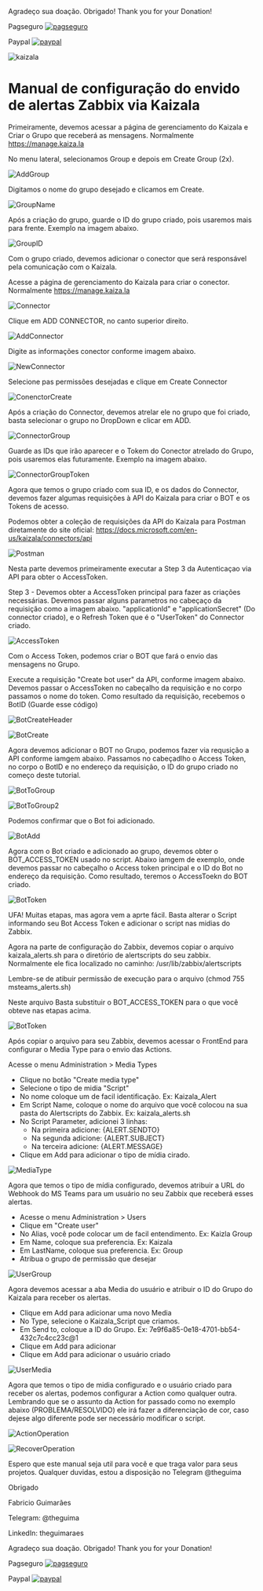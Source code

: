 Agradeço sua doação. Obrigado!
Thank you for your Donation!

Pagseguro
[![pagseguro](https://stc.pagseguro.uol.com.br/public/img/botoes/doacoes/120x53-doar.gif)](https://pag.ae/7V5kzBoGa)

Paypal
[![paypal](https://www.paypalobjects.com/en_US/i/btn/btn_donateCC_LG.gif)](https://www.paypal.com/cgi-bin/webscr?cmd=_s-xclick&hosted_button_id=ZC3LMB6XT9ZL2&source=url)

![kaizala](https://github.com/theguimaraes/zabbix/blob/master/Kaizala-AlertScript/img/KaizalaAlert.jpg)

# Manual de configuração do envido de alertas Zabbix via Kaizala

Primeiramente, devemos acessar a página de gerenciamento do Kaizala e Criar o Grupo que receberá as mensagens. Normalmente https://manage.kaiza.la


No menu lateral, selecionamos Group e depois em Create Group (2x).

![AddGroup](https://github.com/theguimaraes/zabbix/blob/master/Kaizala-AlertScript/img/KaizalaCreateGroup.jpg)

Digitamos o nome do grupo desejado e clicamos em Create.

![GroupName](https://github.com/theguimaraes/zabbix/blob/master/Kaizala-AlertScript/img/KaizalaCreateGroupName.jpg)

Após a criação do grupo, guarde o ID do grupo criado, pois usaremos mais para frente. Exemplo na imagem abaixo.

![GroupID](https://github.com/theguimaraes/zabbix/blob/master/Kaizala-AlertScript/img/KaizalaGroupID.jpg)

Com o grupo criado, devemos adicionar o conector que será responsável pela comunicação com o Kaizala.

Acesse a página de gerenciamento do Kaizala para criar o conector. Normalmente https://manage.kaiza.la 

![Connector](https://github.com/theguimaraes/zabbix/blob/master/Kaizala-AlertScript/img/KaizalaConnectors.jpg)

Clique em ADD CONNECTOR, no canto superior direito.

![AddConnector](https://github.com/theguimaraes/zabbix/blob/master/Kaizala-AlertScript/img/KaizalaAddConnector.jpg)

Digite as informações conector conforme imagem abaixo.

![NewConnector](https://github.com/theguimaraes/zabbix/blob/master/Kaizala-AlertScript/img/KaizalaNewConnector.jpg)

Selecione pas permissões desejadas e clique em Create Connector

![ConenctorCreate](https://github.com/theguimaraes/zabbix/blob/master/Kaizala-AlertScript/img/KaizalaConnectorCreate.jpg)

Após a criação do Connector, devemos atrelar ele no grupo que foi criado, basta selecionar o grupo no DropDown e clicar em ADD.

![ConnectorGroup](https://github.com/theguimaraes/zabbix/blob/master/Kaizala-AlertScript/img/KaizalaConnectorToGroup.jpg)

Guarde as IDs que irão aparecer e o Tokem do Conector atrelado do Grupo, pois usaremos elas futuramente. Exemplo na imagem abaixo.

![ConnectorGroupToken](https://github.com/theguimaraes/zabbix/blob/master/Kaizala-AlertScript/img/KaizalaConnectorGroupToken.jpg)

Agora que temos o grupo criado com sua ID, e os dados do Connector, devemos fazer algumas requisições à API do Kaizala para criar o BOT e os Tokens de acesso.

Podemos obter a coleção de requisições da API do Kaizala para Postman diretamente do site oficial: https://docs.microsoft.com/en-us/kaizala/connectors/api

![Postman](https://github.com/theguimaraes/zabbix/blob/master/Kaizala-AlertScript/img/KaizalaPostman.jpg)


Nesta parte devemos primeiramente executar a Step 3 da Autenticaçao via API para obter o AccessToken.

Step 3 - Devemos obter a AccessToken principal para fazer as criações necessárias. Devemos passar alguns parametros no cabeçaço da requisição como a imagem abaixo. "applicationId" e "applicationSecret" (Do connector criado), e o Refresh Token que é o "UserToken" do Connector criado.

![AccessToken](https://github.com/theguimaraes/zabbix/blob/master/Kaizala-AlertScript/img/KaizalaAccessToken.jpg)

Com o Access Token, podemos criar o BOT que fará o envio das mensagens no Grupo.

Execute a requisição "Create bot user" da API, conforme imagem abaixo. Devemos passar o AccessToken no cabeçalho da requisição e no corpo passamos o nome do token. Como resultado da requisição, recebemos o BotID (Guarde esse código)

![BotCreateHeader](https://github.com/theguimaraes/zabbix/blob/master/Kaizala-AlertScript/img/KaizalaCreateBotHeader.jpg)

![BotCreate](https://github.com/theguimaraes/zabbix/blob/master/Kaizala-AlertScript/img/KaizalaCreateBot.jpg)

Agora devemos adicionar o BOT no Grupo, podemos fazer via requsição a API conforme iamgem abaixo. Passamos no cabeçadlho o Access Token, no corpo o BotID e no endereço da requisição, o ID do grupo criado no começo deste tutorial.

![BotToGroup](https://github.com/theguimaraes/zabbix/blob/master/Kaizala-AlertScript/img/KaizalaAddBotToGroupHeader.jpg)

![BotToGroup2](https://github.com/theguimaraes/zabbix/blob/master/Kaizala-AlertScript/img/KaizalaAddBotToGroupBody.jpg)

Podemos confirmar que o Bot foi adicionado.

![BotAdd](https://github.com/theguimaraes/zabbix/blob/master/Kaizala-AlertScript/img/KaizalaBotAddSuccess.jpg)

Agora com o Bot criado e adicionado ao grupo, devemos obter o BOT_ACCESS_TOKEN usado no script. Abaixo iamgem de exemplo, onde devemos passar no cabeçalho o Access token principal e o ID do Bot no endereço da requisição. Como resultado, teremos o AccessToekn do BOT criado.

![BotToken](https://github.com/theguimaraes/zabbix/blob/master/Kaizala-AlertScript/img/KaizalaBotAccessToken.jpg)

UFA! Muitas etapas, mas agora vem a aprte fácil. Basta alterar o Script informando seu Bot Access Token e adicionar o script nas midias do Zabbix.


Agora na parte de configuração do Zabbix, devemos copiar o arquivo kaizala_alerts.sh para o diretório de alertscripts do seu zabbix.
Normalmente ele fica localizado no caminho: /usr/lib/zabbix/alertscripts

Lembre-se de atibuir permissão de execução para o arquivo (chmod 755 msteams_alerts.sh)

Neste arquivo Basta substituir o BOT_ACCESS_TOKEN para o que você obteve nas etapas acima.

![BotToken](https://github.com/theguimaraes/zabbix/blob/master/Kaizala-AlertScript/img/KaizalaScriptToken.jpg)

Após copiar o arquivo para seu Zabbix, devemos acessar o FrontEnd para configurar o Media Type para o envio das Actions.

Acesse o menu Administration > Media Types
- Clique no botão "Create media type"
- Selecione o tipo de midia "Script"
- No nome coloque um de facil identificação. Ex: Kaizala_Alert
- Em Script Name, coloque o nome do arquivo que você colocou na sua pasta do Alertscripts do Zabbix. Ex: kaizala_alerts.sh
- No Script Parameter, adicionei 3 linhas:
    - Na primeira adicione: {ALERT.SENDTO}
    - Na segunda adicione: {ALERT.SUBJECT}
    - Na terceira adicione: {ALERT.MESSAGE}
- Clique em Add para adicionar o tipo de mídia cirado.

![MediaType](https://github.com/theguimaraes/zabbix/blob/master/Kaizala-AlertScript/img/KaizalaMidia.jpg)


Agora que temos o tipo de mídia configurado, devemos atribuir a URL do Webhook do MS Teams para um usuário no seu Zabbix que receberá esses alertas.

- Acesse o menu Administration > Users
- Clique em "Create user"
- No Alias, você pode colocar um de facil entendimento. Ex: Kaizla Group
- Em Name, coloque sua preferencia. Ex: Kaizala
- Em LastName, coloque sua preferencia. Ex: Group
- Atribua o grupo de permissão que desejar

![UserGroup](https://github.com/theguimaraes/zabbix/blob/master/Kaizala-AlertScript/img/KaizalaGroup.jpg)


Agora devemos acessar a aba Media do usuário e atribuir o ID do Grupo do Kaizala para receber os alertas.
- Clique em Add para adicionar uma novo Media
- No Type, selecione o Kaizala_Script que criamos.
- Em Send to, coloque a ID do Grupo. Ex: 7e9f6a85-0e18-4701-bb54-432c7c4cc23c@1
- Clique em Add para adicionar
- Clique em Add para adicionar o usuário criado

![UserMedia](https://github.com/theguimaraes/zabbix/blob/master/Kaizala-AlertScript/img/KaizalaUser.jpg)


Agora que temos o tipo de midia configurado e o usuário criado para receber os alertas, podemos configurar a Action como qualquer outra.
Lembrando que se o assunto da Action for passado como no exemplo abaixo (PROBLEMA/RESOLVIDO) ele irá fazer a diferenciação de cor, caso dejese algo diferente pode ser necessário modificar o script.

![ActionOperation](https://github.com/theguimaraes/zabbix/blob/master/Kaizala-AlertScript/img/KaizalaAction.jpg)

![RecoverOperation](https://github.com/theguimaraes/zabbix/blob/master/Kaizala-AlertScript/img/KaizalaRecovery.jpg)


Espero que este manual seja util para você e que traga valor para seus projetos. Qualquer duvidas, estou a disposição no Telegram @theguima

Obrigado

Fabricio Guimarães

Telegram: @theguima

LinkedIn: theguimaraes


Agradeço sua doação. Obrigado!
Thank you for your Donation!

Pagseguro
[![pagseguro](https://stc.pagseguro.uol.com.br/public/img/botoes/doacoes/120x53-doar.gif)](https://pag.ae/7V5kzBoGa)

Paypal
[![paypal](https://www.paypalobjects.com/en_US/i/btn/btn_donateCC_LG.gif)](https://www.paypal.com/cgi-bin/webscr?cmd=_s-xclick&hosted_button_id=ZC3LMB6XT9ZL2&source=url)
